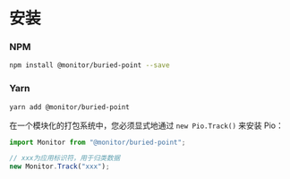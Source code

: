 # 安装

### NPM

```bash
npm install @monitor/buried-point --save
```

### Yarn

```bash
yarn add @monitor/buried-point
```

在一个模块化的打包系统中，您必须显式地通过 `new Pio.Track()` 来安装 Pio：

```js
import Monitor from "@monitor/buried-point";

// xxx为应用标识符，用于归类数据
new Monitor.Track("xxx");
```
